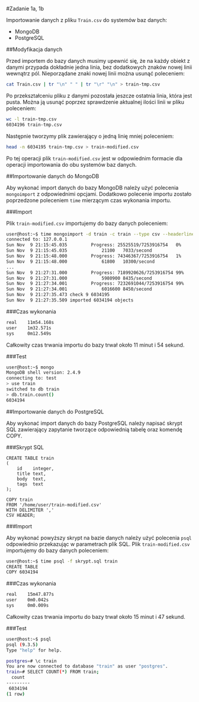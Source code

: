 #Zadanie 1a, 1b

Importowanie danych z pliku `Train.csv` do systemów baz danych:

* MongoDB
* PostgreSQL

##Modyfikacja danych

Przed importem do bazy danych musimy upewnić się, że na każdy obiekt z danymi przypada dokładnie jedna linia, bez dodatkowych znaków nowej linii wewnątrz pól. Nieporządane znaki nowej linii można usunąć poleceniem:

```sh
cat Train.csv | tr "\n" " " | tr "\r" "\n" > train-tmp.csv
```

Po przekształceniu pliku z danymi pozostała jeszcze ostatnia linia, która jest pusta. Można ją usunąć poprzez sprawdzenie aktualnej ilości linii w pliku poleceniem:

```sh
wc -l train-tmp.csv
6034196 train-tmp.csv
```

Następnie tworzymy plik zawierający o jedną linię mniej poleceniem:

```sh
head -n 6034195 train-tmp.csv > train-modified.csv
```

Po tej operacji plik `train-modified.csv` jest w odpowiednim formacie dla operacji importowania do obu systemów baz danych.

##Importowanie danych do MongoDB

Aby wykonać import danych do bazy MongoDB należy użyć polecenia `mongoimport` z odpowiednimi opcjami. Dodatkowo polecenie importu zostało poprzedzone poleceniem `time` mierzącym czas wykonania importu.

###Import

Plik `train-modified.csv` importujemy do bazy danych poleceniem:

```sh
user@host:~$ time mongoimport -d train -c train --type csv --headerline --file train-modified.csv
connected to: 127.0.0.1
Sun Nov  9 21:15:45.035         Progress: 25525519/7253916754   0%
Sun Nov  9 21:15:45.035             21100   7033/second
Sun Nov  9 21:15:48.000         Progress: 74346367/7253916754   1%
Sun Nov  9 21:15:48.000             61800   10300/second
...
Sun Nov  9 21:27:31.000         Progress: 7189920626/7253916754 99%
Sun Nov  9 21:27:31.000             5980900 8435/second
Sun Nov  9 21:27:34.001         Progress: 7232691044/7253916754 99%
Sun Nov  9 21:27:34.001             6016600 8450/second
Sun Nov  9 21:27:35.473 check 9 6034195
Sun Nov  9 21:27:35.509 imported 6034194 objects
```

###Czas wykonania

```sh
real    11m54.168s
user    1m32.571s
sys     0m12.549s
```

Całkowity czas trwania importu do bazy trwał około 11 minut i 54 sekund.

###Test

```sh
user@host:~$ mongo
MongoDB shell version: 2.4.9
connecting to: test
> use train
switched to db train
> db.train.count()
6034194
```

##Importowanie danych do PostgreSQL

Aby wykonać import danych do bazy PostgreSQL należy napisać skrypt SQL zawierający zapytanie tworzące odpowiednią tabelę oraz komendę COPY.

###Skrypt SQL

```
CREATE TABLE train
(
    id    integer,
    title text,
    body  text,
    tags  text
);

COPY train
FROM '/home/user/train-modified.csv'
WITH DELIMITER ','
CSV HEADER;
```

###Import

Aby wykonać powyższy skrypt na bazie danych należy użyć polecenia `psql` odpowiednio przekazując w parametrach plik SQL. Plik `train-modified.csv` importujemy do bazy danych poleceniem:

```sh
user@host:~$ time psql -f skrypt.sql train
CREATE TABLE
COPY 6034194
```

###Czas wykonania

```sh
real    15m47.877s
user    0m0.042s
sys     0m0.009s
```

Całkowity czas trwania importu do bazy trwał około 15 minut i 47 sekund.

###Test

```sh
user@host:~$ psql
psql (9.3.5)
Type "help" for help.

postgres=# \c train
You are now connected to database "train" as user "postgres".
train=# SELECT COUNT(*) FROM train;
  count  
---------
 6034194
(1 row)
```
